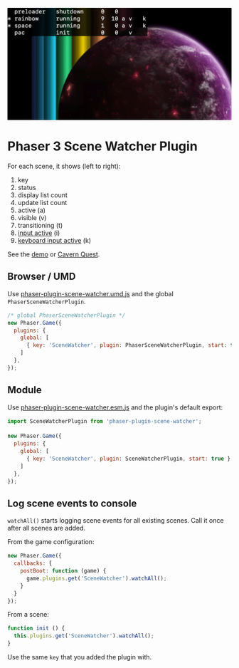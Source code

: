 ![Screenshot](./preview.png)

Phaser 3 Scene Watcher Plugin
=============================

For each scene, it shows (left to right):

1. key
2. status
3. display list count
4. update list count
5. active (a)
6. visible (v)
7. transitioning (t)
8. [input active](https://photonstorm.github.io/phaser3-docs/Phaser.Input.InputPlugin.html#isActive) (i)
9. [keyboard input active](https://photonstorm.github.io/phaser3-docs/Phaser.Input.Keyboard.KeyboardPlugin.html#isActive) (k)

See the [demo](https://codepen.io/samme/pen/VBbJZM) or [Cavern Quest](https://samme.itch.io/cavern-quest).

Browser / UMD
-------------

Use [phaser-plugin-scene-watcher.umd.js](dist/phaser-plugin-scene-watcher.umd.js) and the global `PhaserSceneWatcherPlugin`.

```javascript
/* global PhaserSceneWatcherPlugin */
new Phaser.Game({
  plugins: {
    global: [
      { key: 'SceneWatcher', plugin: PhaserSceneWatcherPlugin, start: true }
    ]
  },
});
```

Module
------

Use [phaser-plugin-scene-watcher.esm.js](dist/phaser-plugin-scene-watcher.esm.js) and the plugin's default export:

```javascript
import SceneWatcherPlugin from 'phaser-plugin-scene-watcher';

new Phaser.Game({
  plugins: {
    global: [
      { key: 'SceneWatcher', plugin: SceneWatcherPlugin, start: true }
    ]
  },
});
```

Log scene events to console
---------------------------

`watchAll()` starts logging scene events for all existing scenes. Call it once after all scenes are added.

From the game configuration:

```javascript
new Phaser.Game({
  callbacks: {
    postBoot: function (game) {
      game.plugins.get('SceneWatcher').watchAll();
    }
  }
});
```

From a scene:

```javascript
function init () {
  this.plugins.get('SceneWatcher').watchAll();
}
```

Use the same `key` that you added the plugin with.

